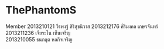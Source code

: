 # ThePhantomS

Member
 2013210121  วีรพงฐ์ สิริสุขนิวาส
 2013212176  ศิริมงคล  เกษรจันทร์    
 2013211236  เจียระไน  เห็นเจริญ    
 2013210055  ธนกฤต หอกิจเจริญ       

